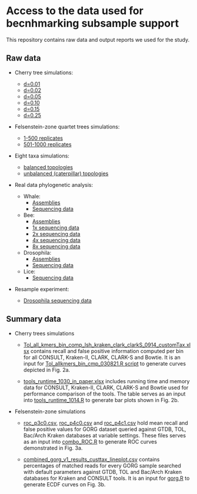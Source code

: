# Access to the data used for becnhmarking subsample support

This repository contains raw data and output reports we used for the study.

## Raw data
* Cherry tree simulations:
    <!--- - [d=0.01](https://tera-trees.com/data/consult/v1.0.0/d0.01_100sims.tar.gz)--->
    - [d=0.01](https://drive.google.com/file/d/1LlZXDjqWcwoqcYxaa_Ywf8eNJzL9XQH0/view?usp=sharing)
    - [d=0.02](https://tera-trees.com/data/consult/v1.0.0/d0.02_100sims.tar.gz)
    - [d=0.05](https://tera-trees.com/data/consult/v1.0.0/d0.05_100sims.tar.gz)
    - [d=0.10](https://tera-trees.com/data/consult/v1.0.0/d0.10_100sims.tar.gz)
    - [d=0.15](https://tera-trees.com/data/consult/v1.0.0/d0.15_100sims.tar.gz)
    - [d=0.25](https://tera-trees.com/data/consult/v1.0.0/d0.25_100sims.tar.gz)
    
* Felsenstein-zone quartet trees simulations:
    - [1-500 replicates](https://tera-trees.com/data/consult/v1.0.0/variable_a_b.tar.gz)
    - [501-1000 replicates](https://tera-trees.com/data/consult/v1.0.0/variable_a_b_2.tar.gz)
    

* Eight taxa simulations:
    <!--- - [balanced topologies](https://tera-trees.com/data/consult/v1.0.0/balanced_unif_0.00001.tar.gz)--->
    <!--- - [unbalanced (caterpillar) topologies](https://tera-trees.com/data/consult/v1.0.0/caterpillar_unif_0.00001.tar.gz)--->
    - [balanced topologies](https://drive.google.com/file/d/1mZmYwBrYyK9mckxvWJo1dcasTQNZuuS1/view?usp=sharing)
    - [unbalanced (caterpillar) topologies](https://drive.google.com/file/d/1gaQqiW8WFKN-pgDQQ5sjtgIsOQoXqoXl/view?usp=sharing)

* Real data phylogenetic analysis:
    * Whale:
        - [Assemblies](https://tera-trees.com/data/consult/v1.0.0/whales_asm.tar.gz)
        - [Sequencing data](https://tera-trees.com/data/consult/v1.0.0/whales_new_analysis.tar.gz)
    * Bee:
        - [Assemblies](https://tera-trees.com/data/consult/v1.0.0/asm.tar.gz)
        - [1x sequencing data](https://tera-trees.com/data/consult/v1.0.0/1xArt_from_asm_subsample_reads_9t10_finalver.tar.gz)
        - [2x sequencing data](https://tera-trees.com/data/consult/v1.0.0/2xArt_from_asm_subsample_reads_9t10.tar.gz)
        - [4x sequencing data](https://tera-trees.com/data/consult/v1.0.0/4xArt_from_asm_subsample_reads_9t10.tar.gz)
        - [8x sequencing data](https://tera-trees.com/data/consult/v1.0.0/8xArt_from_asm_subsample_reads_9t10.tar.gz)
    * Drosophila:
        - [Assemblies](https://tera-trees.com/data/consult/v1.0.0/assembledGenomes.tar.gz)
        - [Sequencing data](https://tera-trees.com/data/consult/v1.0.0/consult_gtdb_p3c1.tar.gz)
    * Lice:
        - [Sequencing data](https://tera-trees.com/data/consult/v1.0.0/after_merge.tar.gz)
        
* Resample experiment:
    - [Drosophila sequencing data](https://tera-trees.com/data/consult/v1.0.0/resample_reads.tar.gz)




## Summary data

<!---This section contains summary data tables and scripts we used to processes them.--->


* Cherry trees simulations
  - [Tol_all_kmers_bin_comp_lsh_kraken_clark_clarkS_0914_customTax.xlsx](https://github.com/noraracht/lsh_scripts/blob/main/Tol_all_kmers_bin_comp_lsh_kraken_clark_clarkS_0914_customTax.xlsx) contains recall and false positive information computed per bin for all CONSULT, Kraken-II, CLARK, CLARK-S and Bowtie. It is an input for [Tol_allkmers_bin_cmp_030821.R script](https://github.com/noraracht/lsh_scripts/blob/main/Tol_allkmers_bin_cmp_030721.R) to generate curves depicted in Fig. 2a. 
  
   - [tools_runtime_1030_in_paper.xlsx](https://github.com/noraracht/lsh_scripts/blob/main/tools_runtime_1030_in_paper.xlsx) includes running time and memory data for CONSULT, Kraken-II, CLARK, CLARK-S and Bowtie used for performance comparison of the tools. The table serves as an input into [tools_runtime_1014.R](https://github.com/noraracht/lsh_scripts/blob/main/tools_runtime_1014.R) to generate bar plots shown in Fig. 2b. 
    
    
* Felsenstein-zone simulations
   - [roc_p3c0.csv](https://github.com/noraracht/lsh_scripts/blob/main/roc_p3c0.csv), [roc_p4c0.csv](https://github.com/noraracht/lsh_scripts/blob/main/roc_p4c0.csv) and [roc_p4c1.csv](https://github.com/noraracht/lsh_scripts/blob/main/roc_p4c1.csv) hold mean recall and false positive values for GORG dataset queried against  GTDB, TOL, Bac/Arch Kraken databases at variable settings. These files serves as an input into [combo_ROC.R](https://github.com/noraracht/lsh_scripts/blob/main/combo_ROC.R) to generate ROC curves demonstrated in Fig. 3a.
     
   - [combined_gorg_v1_results_custtax_lineplot.csv](https://github.com/noraracht/lsh_scripts/blob/main/combined_gorg_v1_results_custtax_lineplot.csv) contains percentages of matched reads for every GORG sample searched with default parameters against GTDB, TOL and Bac/Arch Kraken databases for Kraken and CONSULT tools. It is an input for [gorg.R](https://github.com/noraracht/lsh_scripts/blob/main/gorg.R) to generate ECDF curves on Fig. 3b.
    

